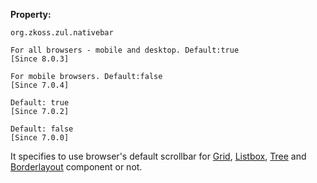 **Property:**

`org.zkoss.zul.nativebar `

`For all browsers - mobile and desktop. Default:true`  
`[Since 8.0.3]`

`For mobile browsers. Default:false`  
`[Since 7.0.4]`

`Default: true`  
`[Since 7.0.2]`

`Default: false`  
`[Since 7.0.0]`

It specifies to use browser's default scrollbar for [ Grid]({{site.baseurl}}/zk_component_ref/data/grid#Scrollable_Grid), [ Listbox]({{site.baseurl}}/zk_component_ref/data/listbox#Scrollable_Listboxes),
[ Tree]({{site.baseurl}}/zk_component_ref/data/tree#Scrollable_Tree) and
[ Borderlayout]({{site.baseurl}}/zk_component_ref/layouts/borderlayout#Scrolling)
component or not.
